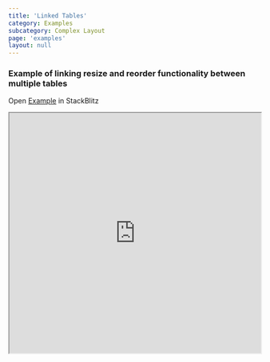 ```yaml
---
title: 'Linked Tables'
category: Examples
subcategory: Complex Layout
page: 'examples'
layout: null
---
```


<h3>Example of linking resize and reorder functionality between multiple tables</h3>
<div>Open <a href="https://stackblitz.com/edit/tablejs-linked-tables" target="_blank">Example</a> in StackBlitz <a href="https://stackblitz.com/edit/tablejs-linked-tables" target="_blank"><i class="fas fa-external-link-alt"></i></a></div><p></p>
<iframe width="100%" height="480px" src="https://stackblitz.com/edit/tablejs-linked-tables?ctl=1&embed=1&file=src/app/app.component.ts&hideExplorer=1&hideNavigation=1&theme=light&view=preview"></iframe>